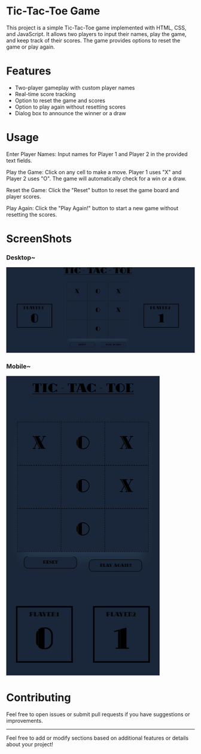# Tic-Tac-Toe Game

This project is a simple Tic-Tac-Toe game implemented with HTML, CSS, and JavaScript. It allows two players to input their names, play the game, and keep track of their scores. The game provides options to reset the game or play again.

# Features

+ Two-player gameplay with custom player names
+ Real-time score tracking
+ Option to reset the game and scores
+ Option to play again without resetting scores
+ Dialog box to announce the winner or a draw

# Usage

Enter Player Names:
    Input names for Player 1 and Player 2 in the provided text fields.

Play the Game:
    Click on any cell to make a move. Player 1 uses "X" and Player 2 uses "O".
    The game will automatically check for a win or a draw.

Reset the Game:
    Click the "Reset" button to reset the game board and player scores.

Play Again:
    Click the "Play Again!" button to start a new game without resetting the scores.

# ScreenShots


### Desktop~
![Tic-Tac-Toe Game](Screenshot/one.png)


### Mobile~
![Tic-Tac-Toe Game](Screenshot/two.png)


# Contributing

Feel free to open issues or submit pull requests if you have suggestions or improvements.

-------

Feel free to add or modify sections based on additional features or details about your project!
